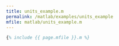 ```yaml
---
title: units_example.m
permalink: /matlab/examples/units_example
mfile: matlab/units_example.m
---
```


```matlab
{% include {{ page.mfile }}.m %}
```